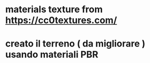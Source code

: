 
# materials texture from https://cc0textures.com/
# creato il terreno ( da migliorare ) usando materiali PBR